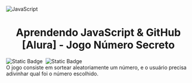 ![JavaScript](https://github.com/user-attachments/assets/b846df0c-4486-41be-a0c8-d951cea21db1)
<h1 align="center">Aprendendo JavaScript & GitHub [Alura] - Jogo Número Secreto</h1>
<div style="display: flex; gap: 8px;">
  <img alt="Static Badge" src="https://img.shields.io/badge/JavaScript-Linguagem">
  <img alt="Static Badge" src="https://img.shields.io/badge/GitHub-Versionamento">
</div>
O jogo consiste em sortear aleatoriamente um número, e o usuário precisa adivinhar qual foi o número escolhido.
